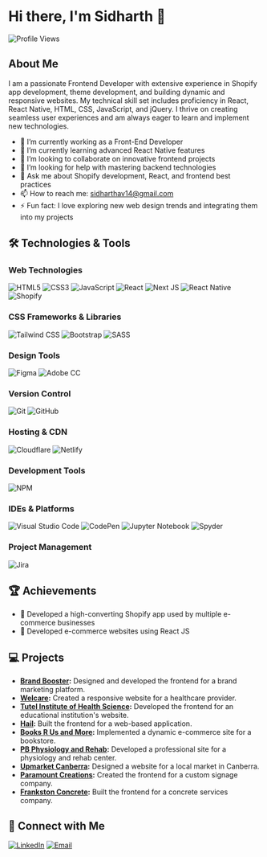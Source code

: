 # Hi there, I'm Sidharth 👋

![Profile Views](https://komarev.com/ghpvc/?username=sidharth-av&color=blue)

## About Me

I am a passionate Frontend Developer with extensive experience in Shopify app development, theme development, and building dynamic and responsive websites. My technical skill set includes proficiency in React, React Native, HTML, CSS, JavaScript, and jQuery. I thrive on creating seamless user experiences and am always eager to learn and implement new technologies.

- 🔭 I’m currently working as a Front-End Developer
- 🌱 I’m currently learning advanced React Native features
- 👯 I’m looking to collaborate on innovative frontend projects
- 🤔 I’m looking for help with mastering backend technologies
- 💬 Ask me about Shopify development, React, and frontend best practices
- 📫 How to reach me: [sidharthav14@gmail.com](mailto:sidharthav14@gmail.com)
- ⚡ Fun fact: I love exploring new web design trends and integrating them into my projects


## 🛠️ Technologies & Tools

### Web Technologies
![HTML5](https://img.shields.io/badge/-HTML5-E34F26?style=flat&logo=html5&logoColor=white)
![CSS3](https://img.shields.io/badge/-CSS3-1572B6?style=flat&logo=css3&logoColor=white)
![JavaScript](https://img.shields.io/badge/-JavaScript-F7DF1E?style=flat&logo=javascript&logoColor=black)
![React](https://img.shields.io/badge/-React-61DAFB?style=flat&logo=react&logoColor=black)
![Next JS](https://img.shields.io/badge/Next-black?style=for-the-badge&logo=next.js&logoColor=white)
![React Native](https://img.shields.io/badge/-React%20Native-61DAFB?style=flat&logo=react&logoColor=black)
![Shopify](https://img.shields.io/badge/-Shopify-7AB55C?style=flat&logo=shopify&logoColor=white)

### CSS Frameworks & Libraries
![Tailwind CSS](https://img.shields.io/badge/-Tailwind%20CSS-38B2AC?style=flat&logo=tailwindcss&logoColor=white)
![Bootstrap](https://img.shields.io/badge/-Bootstrap-563D7C?style=flat&logo=bootstrap&logoColor=white)
![SASS](https://img.shields.io/badge/-SASS-CC6699?style=flat&logo=sass&logoColor=white)

### Design Tools
![Figma](https://img.shields.io/badge/-Figma-F24E1E?style=flat&logo=figma&logoColor=white)
![Adobe CC](https://img.shields.io/badge/-Adobe%20CC-FF61F6?style=flat&logo=adobe&logoColor=white)

### Version Control
![Git](https://img.shields.io/badge/-Git-F05032?style=flat&logo=git&logoColor=white)
![GitHub](https://img.shields.io/badge/-GitHub-181717?style=flat&logo=github&logoColor=white)

### Hosting & CDN
![Cloudflare](https://img.shields.io/badge/-Cloudflare-F38020?style=flat&logo=cloudflare&logoColor=white)
![Netlify](https://img.shields.io/badge/-Netlify-00C7B7?style=flat&logo=netlify&logoColor=white)

### Development Tools
![NPM](https://img.shields.io/badge/-NPM-CB3837?style=flat&logo=npm&logoColor=white)

### IDEs & Platforms
![Visual Studio Code](https://img.shields.io/badge/-Visual%20Studio%20Code-007ACC?style=flat&logo=visual-studio-code&logoColor=white)
![CodePen](https://img.shields.io/badge/-CodePen-000000?style=flat&logo=codepen&logoColor=white)
![Jupyter Notebook](https://img.shields.io/badge/-Jupyter%20Notebook-F37626?style=flat&logo=jupyter&logoColor=white)
![Spyder](https://img.shields.io/badge/-Spyder-4B7A8F?style=flat&logo=spyder&logoColor=white)

### Project Management
![Jira](https://img.shields.io/badge/-Jira-0052CC?style=flat&logo=jira&logoColor=white)

## 🏆 Achievements

- 🥇 Developed a high-converting Shopify app used by multiple e-commerce businesses
- 🥉 Developed e-commerce websites using React JS

## 💻 Projects

- **[Brand Booster](https://brand-booster.netlify.app/):** Designed and developed the frontend for a brand marketing platform.
- **[Welcare](https://welcare.net.nz/):** Created a responsive website for a healthcare provider.
- **[Tutel Institute of Health Science](https://tutelinstitute.com/):** Developed the frontend for an educational institution's website.
- **[Hail](https://hail-staging.netlify.app/):** Built the frontend for a web-based application.
- **[Books R Us and More](https://book-n-rak.netlify.app/):** Implemented a dynamic e-commerce site for a bookstore.
- **[PB Physiology and Rehab](https://pbphysiologyandrehab.com/):** Developed a professional site for a physiology and rehab center.
- **[Upmarket Canberra](https://upmarket-demo.netlify.app/):** Designed a website for a local market in Canberra.
- **[Paramount Creations](https://paramountcreations.com.au/):** Created the frontend for a custom signage company.
- **[Frankston Concrete](https://frankstonconcrete.com.au/):** Built the frontend for a concrete services company.

## 🔗 Connect with Me

[![LinkedIn](https://img.shields.io/badge/-LinkedIn-0077B5?style=flat&logo=LinkedIn&logoColor=white)](https://www.linkedin.com/in/sidharth-av/)
[![Email](https://img.shields.io/badge/-Email-D14836?style=flat&logo=Gmail&logoColor=white)](mailto:sidharthav14@gmail.com)

